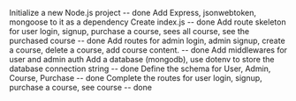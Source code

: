 Initialize a new Node.js project -- done
Add Express, jsonwebtoken, mongoose to it as a dependency
Create index.js -- done
Add route skeleton for user login, signup, purchase a course, sees all course, see the purchased course -- done
Add routes for admin login, admin signup, create a course, delete a course, add course content. -- done
Add middlewares for user and admin auth
Add a database (mongodb), use dotenv to store the database connection string -- done
Define the schema for User, Admin, Course, Purchase -- done
Complete the routes for user login, signup, purchase a course, see course -- done